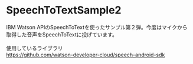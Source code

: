 # SpeechToTextSample2
IBM Watson APIのSpeechToTextを使ったサンプル第２弾。今度はマイクから取得した音声をSpeechToTextに投げています。
<BR>
<BR>
使用しているライブラリ<BR>
https://github.com/watson-developer-cloud/speech-android-sdk
